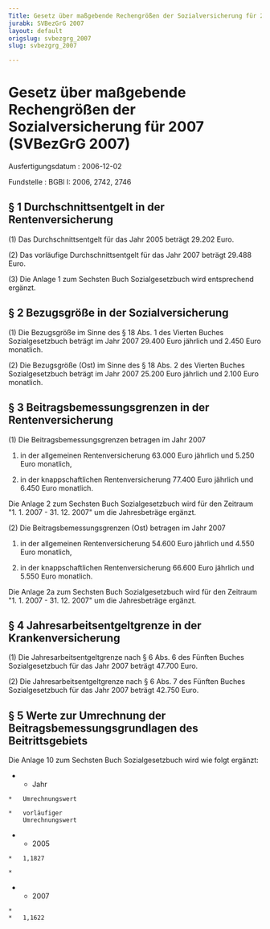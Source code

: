 ```yaml
---
Title: Gesetz über maßgebende Rechengrößen der Sozialversicherung für 2007
jurabk: SVBezGrG 2007
layout: default
origslug: svbezgrg_2007
slug: svbezgrg_2007

---
```


# Gesetz über maßgebende Rechengrößen der Sozialversicherung für 2007 (SVBezGrG 2007)

Ausfertigungsdatum
:   2006-12-02

Fundstelle
:   BGBl I: 2006, 2742, 2746



## § 1 Durchschnittsentgelt in der Rentenversicherung

(1) Das Durchschnittsentgelt für das Jahr 2005 beträgt 29.202 Euro.

(2) Das vorläufige Durchschnittsentgelt für das Jahr 2007 beträgt
29\.488 Euro.

(3) Die Anlage 1 zum Sechsten Buch Sozialgesetzbuch wird entsprechend
ergänzt.


## § 2 Bezugsgröße in der Sozialversicherung

(1) Die Bezugsgröße im Sinne des § 18 Abs. 1 des Vierten Buches
Sozialgesetzbuch beträgt im Jahr 2007 29.400 Euro jährlich und 2.450
Euro monatlich.

(2) Die Bezugsgröße (Ost) im Sinne des § 18 Abs. 2 des Vierten Buches
Sozialgesetzbuch beträgt im Jahr 2007 25.200 Euro jährlich und 2.100
Euro monatlich.


## § 3 Beitragsbemessungsgrenzen in der Rentenversicherung

(1) Die Beitragsbemessungsgrenzen betragen im Jahr 2007

1.  in der allgemeinen Rentenversicherung 63.000 Euro jährlich und 5.250
    Euro monatlich,


2.  in der knappschaftlichen Rentenversicherung 77.400 Euro jährlich und
    6\.450 Euro monatlich.



Die Anlage 2 zum Sechsten Buch Sozialgesetzbuch wird für den Zeitraum
"1. 1. 2007 - 31. 12. 2007" um die Jahresbeträge ergänzt.

(2) Die Beitragsbemessungsgrenzen (Ost) betragen im Jahr 2007

1.  in der allgemeinen Rentenversicherung 54.600 Euro jährlich und 4.550
    Euro monatlich,


2.  in der knappschaftlichen Rentenversicherung 66.600 Euro jährlich und
    5\.550 Euro monatlich.



Die Anlage 2a zum Sechsten Buch Sozialgesetzbuch wird für den Zeitraum
"1. 1. 2007 - 31. 12. 2007" um die Jahresbeträge ergänzt.


## § 4 Jahresarbeitsentgeltgrenze in der Krankenversicherung

(1) Die Jahresarbeitsentgeltgrenze nach § 6 Abs. 6 des Fünften Buches
Sozialgesetzbuch für das Jahr 2007 beträgt 47.700 Euro.

(2) Die Jahresarbeitsentgeltgrenze nach § 6 Abs. 7 des Fünften Buches
Sozialgesetzbuch für das Jahr 2007 beträgt 42.750 Euro.


## § 5 Werte zur Umrechnung der Beitragsbemessungsgrundlagen des  Beitrittsgebiets

Die Anlage 10 zum Sechsten Buch Sozialgesetzbuch wird wie folgt
ergänzt:

*    *   Jahr

    *   Umrechnungswert

    *   vorläufiger
        Umrechnungswert


*    *   2005

    *   1,1827

    *

*    *   2007

    *
    *   1,1622




